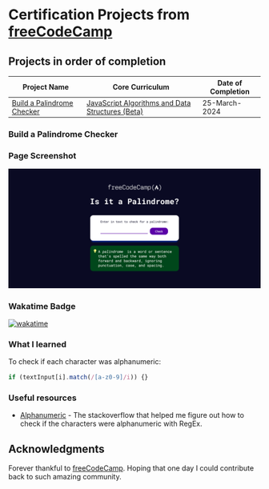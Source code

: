 
# Certification Projects from [freeCodeCamp](https://www.freecodecamp.org/learn)

## Projects in order of completion
| Project Name | Core Curriculum | Date of Completion |
| ----------- | ----------- | ----------- |
| [Build a Palindrome Checker](#build-a-palindrome-checker) | [JavaScript Algorithms and Data Structures (Beta)](https://www.freecodecamp.org/learn/javascript-algorithms-and-data-structures-v8/) | 25-March-2024 |


### Build a Palindrome Checker

### Page Screenshot
![](https://github.com/YoonadiMon/FreeCodeCamp_certificationProject/blob/main/Screenshots/ScreenshotPalindromeChecker.png)

### Wakatime Badge
[![wakatime](https://wakatime.com/badge/user/018e0ede-5109-4231-a915-219f103a6ca7/project/018e748d-668f-4b78-82cc-6daa142d11bf.svg)](https://wakatime.com/badge/user/018e0ede-5109-4231-a915-219f103a6ca7/project/018e748d-668f-4b78-82cc-6daa142d11bf)

### What I learned

To check if each character was alphanumeric:
```js
if (textInput[i].match(/[a-z0-9]/i)) {}
```

### Useful resources

- [Alphanumeric](https://stackoverflow.com/questions/388996/regex-for-javascript-to-allow-only-alphanumeric/389022#389022) - The stackoverflow that helped me figure out how to check if the characters were alphanumeric with RegEx.

## Acknowledgments

Forever thankful to [freeCodeCamp](https://www.freecodecamp.org/learn). Hoping that one day I could contribute back to such amazing community.
